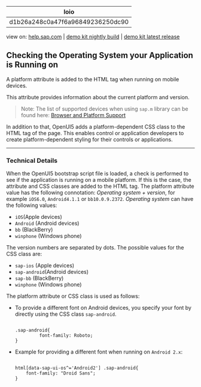 | loio |
| -----|
| d1b26a248c0a47f6a96849236250dc90 |

<div id="loio">

view on: [help.sap.com](https://help.sap.com/viewer/DRAFT/3237636b137e43519a20ad5513c49ccb/latest/en-US/d1b26a248c0a47f6a96849236250dc90.html) | [demo kit nightly build](https://openui5nightly.hana.ondemand.com/#/topic/d1b26a248c0a47f6a96849236250dc90) | [demo kit latest release](https://openui5.hana.ondemand.com/#/topic/d1b26a248c0a47f6a96849236250dc90)</div>
<!-- loiod1b26a248c0a47f6a96849236250dc90 -->

## Checking the Operating System your Application is Running on

A platform attribute is added to the HTML tag when running on mobile devices.

This attribute provides information about the current platform and version.

> Note:
> The list of supported devices when using `sap.m` library can be found here: [Browser and Platform Support](Browser_and_Platform_Support_74b59ef.md)
> 
> 

In addition to that, OpenUI5 adds a platform-dependent CSS class to the HTML tag of the page. This enables control or application developers to create platform-dependent styling for their controls or applications.

***

### Technical Details

When the OpenUI5 bootstrap script file is loaded, a check is performed to see if the application is running on a mobile platform. If this is the case, the attribute and CSS classes are added to the HTML tag. The platform attribute value has the following connotation: *Operating system + version*, for example `iOS6.0`, `Android4.1.1` or `bb10.0.9.2372`. *Operating system* can have the following values:

-   `iOS`\(Apple devices\)
-   `Android` \(Android devices\)
-   `bb` \(BlackBerry\)
-   `winphone` \(Windows phone\)

The version numbers are separated by dots. The possible values for the CSS class are:

-   `sap-ios` \(Apple devices\)
-   `sap-android`\(Android devices\)
-   `sap-bb` \(BlackBerry\)
-   `winphone` \(Windows phone\)

The platform attribute or CSS class is used as follows:

-   To provide a different font on Android devices, you specify your font by directly using the CSS class `sap-android`.

    ```
    
    .sap-android{
    	     font-family: Roboto;
    }
    ```

-   Example for providing a different font when running on `Android 2.x`:

    ```
    
    html[data-sap-ui-os^='Android2'] .sap-android{
    	font-family: "Droid Sans";
    }
    ```


